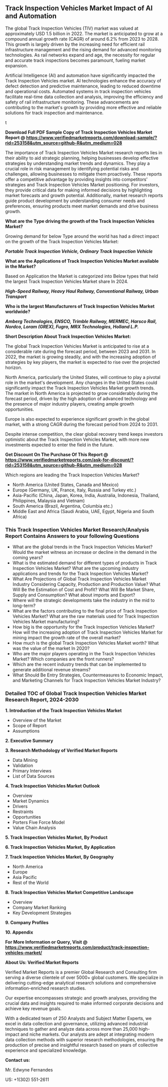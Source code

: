 <h2>Track Inspection Vehicles Market Impact of AI and Automation</h2><p>The global Track Inspection Vehicles (TIV) market was valued at approximately USD 1.5 billion in 2022. The market is anticipated to grow at a compound annual growth rate (CAGR) of around 6.2% from 2023 to 2028. This growth is largely driven by the increasing need for efficient rail infrastructure management and the rising demand for advanced monitoring technologies. As rail networks expand and age, the necessity for regular and accurate track inspections becomes paramount, fueling market expansion.</p><p>Artificial Intelligence (AI) and automation have significantly impacted the Track Inspection Vehicles market. AI technologies enhance the accuracy of defect detection and predictive maintenance, leading to reduced downtime and operational costs. Automated systems in track inspection vehicles facilitate real-time data collection and analysis, improving the efficiency and safety of rail infrastructure monitoring. These advancements are contributing to the market's growth by providing more effective and reliable solutions for track inspection and maintenance.</p>t</p><p id="" class=""><strong>Download Full PDF Sample Copy of Track Inspection Vehicles Market Report @ <a href="https://www.verifiedmarketreports.com/download-sample/?rid=253158&utm_source=github-R&utm_medium=028" target="_blank">https://www.verifiedmarketreports.com/download-sample/?rid=253158&utm_source=github-R&utm_medium=028</a></strong></p><p>The importance of&nbsp;Track Inspection Vehicles Market research reports lies in their ability to aid strategic planning, helping businesses develop effective strategies by understanding market trends and dynamics. They play a crucial role in risk management by identifying potential risks and challenges, allowing businesses to mitigate them proactively. These reports offer a competitive advantage by providing insights into competitors' strategies and Track Inspection Vehicles Market positioning. For investors, they provide critical data for making informed decisions by highlighting market forecasts and growth potential. Additionally, market research reports guide product development by understanding consumer needs and preferences, ensuring products meet market demands and drive business growth.</p><p><strong>What are the&nbsp;Type driving the growth of the Track Inspection Vehicles Market?</strong></p><p id="" class="">Growing demand for below Type around the world has had a direct impact on the growth of the Track Inspection Vehicles Market:</p><em><strong>Portable Track Inspection Vehicle, Ordinary Track Inspection Vehicle</strong></em></p><strong>What are the&nbsp;Applications&nbsp;of Track Inspection Vehicles Market available in the Market?</strong></p><p id="" class="">Based on Application the Market is categorized into Below types that held the largest Track Inspection Vehicles Market share In 2024.</p><em><strong>High-Speed Railway, Heavy Haul Railway, Conventional Railway, Urban Transport</strong></em></p><strong>Who is the largest Manufacturers of Track Inspection Vehicles Market worldwide?</strong></p><p><em><strong>Amberg Technologies, ENSCO, Trimble Railway, MERMEC, Harsco Rail, Nordco, Loram (GREX), Fugro, MRX Technologies, Holland L.P.</strong></em></p><p id="" class=""><strong>Short Description About Track Inspection Vehicles Market:</strong></p><p>The global Track Inspection Vehicles Market is anticipated to rise at a considerable rate during the forecast period, between 2023 and 2031. In 2022, the market is growing steadily, and with the increasing adoption of strategies by key players, the market is expected to rise over the projected horizon.</p><p>North America, particularly the United States, will continue to play a pivotal role in the market's development. Any changes in the United States could significantly impact the Track Inspection Vehicles Market growth trends. The market in North America is projected to grow considerably during the forecast period, driven by the high adoption of advanced technology and the presence of major industry players, creating ample growth opportunities.</p><p>Europe is also expected to experience significant growth in the global market, with a strong CAGR during the forecast period from 2024 to 2031.</p><p>Despite intense competition, the clear global recovery trend keeps investors optimistic about the Track Inspection Vehicles Market, with more new investments expected to enter the field in the future.</p><p id="" class=""><strong>Get Discount On The Purchase Of This Report @ <a href="https://www.verifiedmarketreports.com/ask-for-discount/?rid=253158&utm_source=github-R&utm_medium=028" target="_blank">https://www.verifiedmarketreports.com/ask-for-discount/?rid=253158&utm_source=github-R&utm_medium=028</a></strong></p>Which regions are leading the Track Inspection Vehicles Market?</p><ul><li>North America (United States, Canada and Mexico)</li><li>Europe (Germany, UK, France, Italy, Russia and Turkey etc.)</li><li>Asia-Pacific (China, Japan, Korea, India, Australia, Indonesia, Thailand, Philippines, Malaysia and Vietnam)</li><li>South America (Brazil, Argentina, Columbia etc.)</li><li>Middle East and Africa (Saudi Arabia, UAE, Egypt, Nigeria and South Africa)</li></ul><h3 id="" class="">This Track Inspection Vehicles Market Research/Analysis Report Contains Answers to your following Questions</h3><ul><li>What are the global trends in the Track Inspection Vehicles Market? Would the market witness an increase or decline in the demand in the coming years?</li><li>What is the estimated demand for different types of products in Track Inspection Vehicles Market? What are the upcoming industry applications and trends for the Track Inspection Vehicles Market?</li><li>What Are Projections of Global Track Inspection Vehicles Market Industry Considering Capacity, Production and Production Value? What Will Be the Estimation of Cost and Profit? What Will Be Market Share, Supply and Consumption? What about imports and Export?</li><li>Where will the strategic developments take the industry in the mid to long-term?</li><li>What are the factors contributing to the final price of Track Inspection Vehicles Market? What are the raw materials used for Track Inspection Vehicles Market manufacturing?</li><li>How big is the opportunity for the Track Inspection Vehicles Market? How will the increasing adoption of Track Inspection Vehicles Market for mining impact the growth rate of the overall market?</li><li>How much is the global Track Inspection Vehicles Market worth? What was the value of the market In 2020?</li><li>Who are the major players operating in the Track Inspection Vehicles Market? Which companies are the front runners?</li><li>Which are the recent industry trends that can be implemented to generate additional revenue streams?</li><li>What Should Be Entry Strategies, Countermeasures to Economic Impact, and Marketing Channels for Track Inspection Vehicles Market Industry?</li></ul><h3 id="" class="">Detailed TOC of Global Track Inspection Vehicles Market Research Report, 2024-2030</h3><p id="" class=""><strong>1. Introduction of the Track Inspection Vehicles Market</strong></p><ul><li>Overview of the Market</li><li>Scope of Report</li><li>Assumptions</li></ul><p id="" class=""><strong>2. Executive Summary</strong></p><p id="" class=""><strong>3. Research Methodology of Verified Market Reports</strong></p><ul><li>Data Mining</li><li>Validation</li><li>Primary Interviews</li><li>List of Data Sources</li></ul><p id="" class=""><strong>4. Track Inspection Vehicles Market Outlook</strong></p><ul><li>Overview</li><li>Market Dynamics</li><li>Drivers</li><li>Restraints</li><li>Opportunities</li><li>Porters Five Force Model</li><li>Value Chain Analysis</li></ul><p id="" class=""><strong>5. Track Inspection Vehicles Market, By Product</strong></p><p id="" class=""><strong>6. Track Inspection Vehicles Market, By Application</strong></p><p id="" class=""><strong>7. Track Inspection Vehicles Market, By Geography</strong></p><ul><li>North America</li><li>Europe</li><li>Asia Pacific</li><li>Rest of the World</li></ul><p id="" class=""><strong>8. Track Inspection Vehicles Market Competitive Landscape</strong></p><ul><li>Overview</li><li>Company Market Ranking</li><li>Key Development Strategies</li></ul><p id="" class=""><strong>9. Company Profiles</strong></p><p id="" class=""><strong>10. Appendix</strong></p><p id="" class=""><strong>For More Information or Query, Visit @ <a href="https://www.verifiedmarketreports.com/product/track-inspection-vehicles-market/" target="_blank">https://www.verifiedmarketreports.com/product/track-inspection-vehicles-market/</a></strong></p><p id="" class=""><strong>About Us: Verified Market Reports</strong></p><p id="" class="">Verified Market Reports is a premier Global Research and Consulting firm serving a diverse clientele of over 5000+ global customers. We specialize in delivering cutting-edge analytical research solutions and comprehensive information-enriched research studies.</p><p id="" class="">Our expertise encompasses strategic and growth analyses, providing the crucial data and insights required to make informed corporate decisions and achieve key revenue goals.</p><p id="" class="">With a dedicated team of 250 Analysts and Subject Matter Experts, we excel in data collection and governance, utilizing advanced industrial techniques to gather and analyze data across more than 25,000 high-impact and niche markets. Our analysts are adept at integrating modern data collection methods with superior research methodologies, ensuring the production of precise and insightful research based on years of collective experience and specialized knowledge.</p><p id="" class=""><strong>Contact us:</strong></p><p id="" class="">Mr. Edwyne Fernandes</p><p id="" class="">US: +1(302) 551-2611</p>